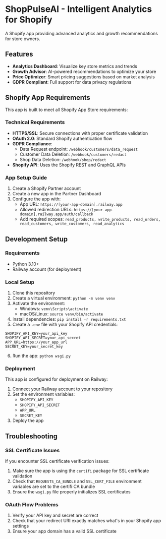 # ShopPulseAI - Intelligent Analytics for Shopify

A Shopify app providing advanced analytics and growth recommendations for store owners.

## Features

- **Analytics Dashboard**: Visualize key store metrics and trends
- **Growth Advisor**: AI-powered recommendations to optimize your store
- **Price Optimizer**: Smart pricing suggestions based on market analysis
- **GDPR Compliant**: Full support for data privacy regulations

## Shopify App Requirements

This app is built to meet all Shopify App Store requirements:

### Technical Requirements

- **HTTPS/SSL**: Secure connections with proper certificate validation
- **OAuth 2.0**: Standard Shopify authentication flow
- **GDPR Compliance**: 
  - Data Request endpoint: `/webhook/customers/data_request`
  - Customer Data Deletion: `/webhook/customers/redact`
  - Shop Data Deletion: `/webhook/shop/redact`
- **Shopify API**: Uses the Shopify REST and GraphQL APIs

### App Setup Guide

1. Create a Shopify Partner account
2. Create a new app in the Partner Dashboard
3. Configure the app with:
   - App URL: `https://[your-app-domain].railway.app`
   - Allowed redirection URLs: `https://[your-app-domain].railway.app/auth/callback`
   - Add required scopes: `read_products, write_products, read_orders, read_customers, write_customers, read_analytics`

## Development Setup

### Requirements

- Python 3.10+
- Railway account (for deployment)

### Local Setup

1. Clone this repository
2. Create a virtual environment: `python -m venv venv`
3. Activate the environment: 
   - Windows: `venv\Scripts\activate`
   - macOS/Linux: `source venv/bin/activate`
4. Install dependencies: `pip install -r requirements.txt`
5. Create a `.env` file with your Shopify API credentials:
```
SHOPIFY_API_KEY=your_api_key
SHOPIFY_API_SECRET=your_api_secret
APP_URL=https://your_app_url
SECRET_KEY=your_secret_key
```
6. Run the app: `python wsgi.py`

### Deployment

This app is configured for deployment on Railway:

1. Connect your Railway account to your repository
2. Set the environment variables:
   - `SHOPIFY_API_KEY`
   - `SHOPIFY_API_SECRET`
   - `APP_URL`
   - `SECRET_KEY`
3. Deploy the app

## Troubleshooting

### SSL Certificate Issues

If you encounter SSL certificate verification issues:

1. Make sure the app is using the `certifi` package for SSL certificate validation
2. Check that `REQUESTS_CA_BUNDLE` and `SSL_CERT_FILE` environment variables are set to the certifi CA bundle
3. Ensure the `wsgi.py` file properly initializes SSL certificates

### OAuth Flow Problems

1. Verify your API key and secret are correct
2. Check that your redirect URI exactly matches what's in your Shopify app settings
3. Ensure your app domain has a valid SSL certificate
